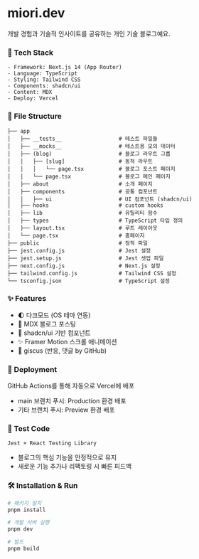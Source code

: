 # miori.dev

개발 경험과 기술적 인사이트를 공유하는 개인 기술 블로그예요.

### 🚀 Tech Stack
```
- Framework: Next.js 14 (App Router)
- Language: TypeScript
- Styling: Tailwind CSS
- Components: shadcn/ui
- Content: MDX
- Deploy: Vercel
```

### 📂 File Structure
```
├── app
│   ├── __tests__                  # 테스트 파일들
│   ├── __mocks__                  # 테스트용 모의 데이터
│   ├── (blog)                     # 블로그 라우트 그룹
│   │   ├── [slug]                 # 동적 라우트
│   │   │   └── page.tsx           # 블로그 포스트 페이지
│   │   └── page.tsx               # 블로그 메인 페이지
│   ├── about                      # 소개 페이지
│   ├── components                 # 공통 컴포넌트
│   │   ├── ui                     # UI 컴포넌트 (shadcn/ui)
│   ├── hooks                      # custom hooks
│   ├── lib                        # 유틸리티 함수
│   ├── types                      # TypeScript 타입 정의
│   ├── layout.tsx                 # 루트 레이아웃
│   └── page.tsx                   # 홈페이지
├── public                         # 정적 파일
├── jest.config.js                 # Jest 설정
├── jest.setup.js                  # Jest 셋업 파일
├── next.config.js                 # Next.js 설정
├── tailwind.config.js             # Tailwind CSS 설정
└── tsconfig.json                  # TypeScript 설정
```

### ✨ Features
- 🌓 다크모드 (OS 테마 연동)
- 📝 MDX 블로그 포스팅 
- 💅 shadcn/ui 기반 컴포넌트
- ✨ Framer Motion 스크롤 애니메이션
- 💎 giscus (반응, 댓글 by GitHub)


### 🚀 Deployment
GitHub Actions를 통해 자동으로 Vercel에 배포
- main 브랜치 푸시: Production 환경 배포
- 기타 브랜치 푸시: Preview 환경 배포

### 🧪 Test Code
`Jest + React Testing Library`
- 블로그의 핵심 기능을 안정적으로 유지
- 새로운 기능 추가나 리팩토링 시 빠른 피드백


### 🛠️ Installation & Run
```bash
# 패키지 설치
pnpm install

# 개발 서버 실행
pnpm dev

# 빌드
pnpm build
```
